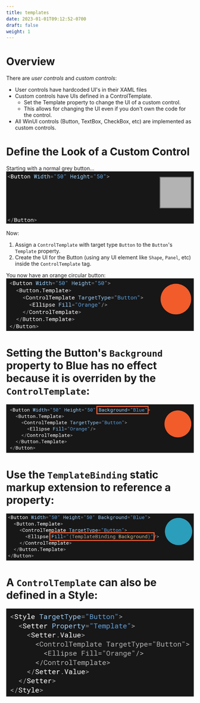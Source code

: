 ```yaml
---
title: templates
date: 2023-01-01T09:12:52-0700
draft: false
weight: 1
---
```

# Overview
There are *user controls* and *custom controls*:
- User controls have hardcoded UI's in their XAML files
- Custom controls have UIs defined in a ControlTemplate.
  - Set the Template property to change the UI of a custom control.
  - This allows for changing the UI even if you don't own the code for the control.
- All WinUI controls (Button, TextBox, CheckBox, etc) are implemented as custom controls.

# Define the Look of a Custom Control
Starting with a normal grey button…  
![](./XAML_Control-Templates-image1.png)

Now:
1.  Assign a `ControlTemplate` with target type `Button` to the `Button`'s `Template` property.
2.  Create the UI for the Button (using any UI element like `Shape`, `Panel`, etc) inside the `ControlTemplate` tag.

You now have an orange circular button:  
![](./XAML_Control-Templates-image2.png)

# Setting the Button's `Background` property to Blue has no effect because it is overriden by the `ControlTemplate`:  
![](./XAML_Control-Templates-image3.png)

# Use the `TemplateBinding` static markup extension to reference a property:  
![](./XAML_Control-Templates-image4.png)

# A `ControlTemplate` can also be defined in a Style:  
![](./XAML_Control-Templates-image5.png)
